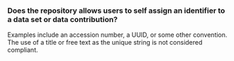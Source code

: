 ### Does the repository allows users to self assign an identifier to a data set or data contribution?

Examples include an accession number, a UUID, or some other convention. The use of a title or free text as the unique string is not considered compliant.
